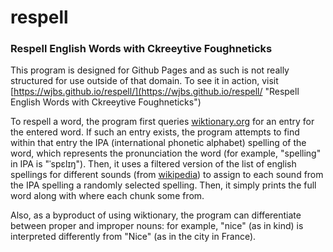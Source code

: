 # respell
### Respell English Words with Ckreeytive Foughneticks

This program is designed for Github Pages and as such is not really structured for use outside of that domain. To see it in action, visit [https://wjbs.github.io/respell/](https://wjbs.github.io/respell/ "Respell English Words with Ckreeytive Foughneticks")

To respell a word, the program first queries [wiktionary.org](https://wiktionary.org) for an entry for the entered word. If such an entry exists, the program attempts to find within that entry the IPA (international phonetic alphabet) spelling of the word, which represents the pronunciation the word (for example, "spelling" in IPA is "ˈspɛlɪŋ"). Then, it uses a filtered version of the list of english spellings for different sounds (from [wikipedia](https://en.wikipedia.org/wiki/English_orthography#Sound-to-spelling_correspondences "English Orthography")) to assign to each sound from the IPA spelling a randomly selected spelling. Then, it simply prints the full word along with where each chunk some from.

Also, as a byproduct of using wiktionary, the program can differentiate between proper and improper nouns: for example, "nice" (as in kind) is interpreted differently from "Nice" (as in the city in France).
